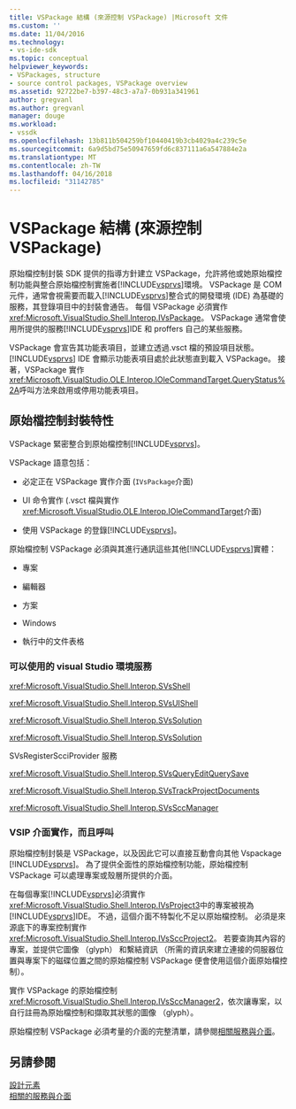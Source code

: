 ```yaml
---
title: VSPackage 結構 (來源控制 VSPackage) |Microsoft 文件
ms.custom: ''
ms.date: 11/04/2016
ms.technology:
- vs-ide-sdk
ms.topic: conceptual
helpviewer_keywords:
- VSPackages, structure
- source control packages, VSPackage overview
ms.assetid: 92722be7-b397-48c3-a7a7-0b931a341961
author: gregvanl
ms.author: gregvanl
manager: douge
ms.workload:
- vssdk
ms.openlocfilehash: 13b811b504259bf10440419b3cb4029a4c239c5e
ms.sourcegitcommit: 6a9d5bd75e50947659fd6c837111a6a547884e2a
ms.translationtype: MT
ms.contentlocale: zh-TW
ms.lasthandoff: 04/16/2018
ms.locfileid: "31142785"
---
```

# <a name="vspackage-structure-source-control-vspackage"></a>VSPackage 結構 (來源控制 VSPackage)
原始檔控制封裝 SDK 提供的指導方針建立 VSPackage，允許將他或她原始檔控制功能與整合原始檔控制實施者[!INCLUDE[vsprvs](../../code-quality/includes/vsprvs_md.md)]環境。 VSPackage 是 COM 元件，通常會視需要而載入[!INCLUDE[vsprvs](../../code-quality/includes/vsprvs_md.md)]整合式的開發環境 (IDE) 為基礎的服務，其登錄項目中的封裝會通告。 每個 VSPackage 必須實作<xref:Microsoft.VisualStudio.Shell.Interop.IVsPackage>。 VSPackage 通常會使用所提供的服務[!INCLUDE[vsprvs](../../code-quality/includes/vsprvs_md.md)]IDE 和 proffers 自己的某些服務。  
  
 VSPackage 會宣告其功能表項目，並建立透過.vsct 檔的預設項目狀態。 [!INCLUDE[vsprvs](../../code-quality/includes/vsprvs_md.md)] IDE 會顯示功能表項目處於此狀態直到載入 VSPackage。 接著，VSPackage 實作<xref:Microsoft.VisualStudio.OLE.Interop.IOleCommandTarget.QueryStatus%2A>呼叫方法來啟用或停用功能表項目。  
  
## <a name="source-control-package-characteristics"></a>原始檔控制封裝特性  
 VSPackage 緊密整合到原始檔控制[!INCLUDE[vsprvs](../../code-quality/includes/vsprvs_md.md)]。  
  
 VSPackage 語意包括：  
  
-   必定正在 VSPackage 實作介面 (`IVsPackage`介面)  
  
-   UI 命令實作 (.vsct 檔與實作<xref:Microsoft.VisualStudio.OLE.Interop.IOleCommandTarget>介面)  
  
-   使用 VSPackage 的登錄[!INCLUDE[vsprvs](../../code-quality/includes/vsprvs_md.md)]。  
  
 原始檔控制 VSPackage 必須與其進行通訊這些其他[!INCLUDE[vsprvs](../../code-quality/includes/vsprvs_md.md)]實體：  
  
-   專案  
  
-   編輯器  
  
-   方案  
  
-   Windows  
  
-   執行中的文件表格  
  
### <a name="visual-studio-environment-services-that-may-be-consumed"></a>可以使用的 visual Studio 環境服務  
 <xref:Microsoft.VisualStudio.Shell.Interop.SVsShell>  
  
 <xref:Microsoft.VisualStudio.Shell.Interop.SVsUIShell>  
  
 <xref:Microsoft.VisualStudio.Shell.Interop.SVsSolution>  
  
 <xref:Microsoft.VisualStudio.Shell.Interop.SVsSolution>  
  
 SVsRegisterScciProvider 服務  
  
 <xref:Microsoft.VisualStudio.Shell.Interop.SVsQueryEditQuerySave>  
  
 <xref:Microsoft.VisualStudio.Shell.Interop.SVsTrackProjectDocuments>  
  
 <xref:Microsoft.VisualStudio.Shell.Interop.SVsSccManager>  
  
### <a name="vsip-interfaces-implemented-and-called"></a>VSIP 介面實作，而且呼叫  
 原始檔控制封裝是 VSPackage，以及因此它可以直接互動會向其他 Vspackage [!INCLUDE[vsprvs](../../code-quality/includes/vsprvs_md.md)]。 為了提供全面性的原始檔控制功能，原始檔控制 VSPackage 可以處理專案或殼層所提供的介面。  
  
 在每個專案[!INCLUDE[vsprvs](../../code-quality/includes/vsprvs_md.md)]必須實作<xref:Microsoft.VisualStudio.Shell.Interop.IVsProject3>中的專案被視為[!INCLUDE[vsprvs](../../code-quality/includes/vsprvs_md.md)]IDE。 不過，這個介面不特製化不足以原始檔控制。 必須是來源底下的專案控制實作<xref:Microsoft.VisualStudio.Shell.Interop.IVsSccProject2>。 若要查詢其內容的專案，並提供它圖像 （glyph） 和繫結資訊 （所需的資訊來建立連接的伺服器位置與專案下的磁碟位置之間的原始檔控制 VSPackage 便會使用這個介面原始檔控制）。  
  
 實作 VSPackage 的原始檔控制<xref:Microsoft.VisualStudio.Shell.Interop.IVsSccManager2>，依次讓專案，以自行註冊為原始檔控制和擷取其狀態的圖像 （glyph）。  
  
 原始檔控制 VSPackage 必須考量的介面的完整清單，請參閱[相關服務與介面](../../extensibility/internals/related-services-and-interfaces-source-control-vspackage.md)。  
  
## <a name="see-also"></a>另請參閱  
 [設計元素](../../extensibility/internals/source-control-vspackage-design-elements.md)   
 [相關的服務與介面](../../extensibility/internals/related-services-and-interfaces-source-control-vspackage.md)